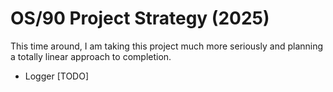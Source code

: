 # OS/90 Project Strategy (2025)

This time around, I am taking this project much more seriously and planning a totally linear approach to completion.

- Logger [TODO]
